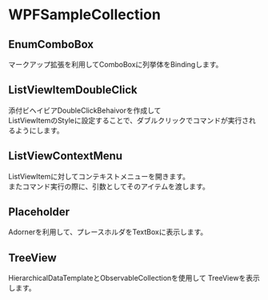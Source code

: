 WPFSampleCollection
====================

EnumComboBox
-------------

マークアップ拡張を利用してComboBoxに列挙体をBindingします。

ListViewItemDoubleClick
------------------------

添付ビヘイビアDoubleClickBehaivorを作成して  
ListViewItemのStyleに設定することで、ダブルクリックでコマンドが実行されるようにします。

ListViewContextMenu
-------------------

ListViewItemに対してコンテキストメニューを開きます。  
またコマンド実行の際に、引数としてそのアイテムを渡します。

Placeholder
------------

Adornerを利用して、プレースホルダをTextBoxに表示します。

TreeView
---------

HierarchicalDataTemplateとObservableCollectionを使用して
TreeViewを表示します。
